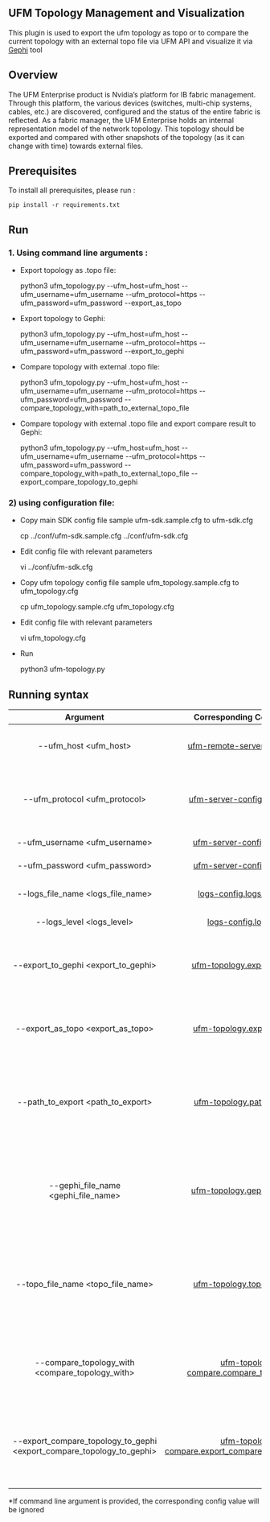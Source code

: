 UFM Topology Management and Visualization
--------------------------------------------------------


This plugin is used to export the ufm topology as topo or to compare the current topology with an external topo file via UFM API and visualize it via [Gephi](https://github.com/gephi/gephi) tool

Overview
--------------------------------------------------------

The UFM Enterprise product is Nvidia’s platform for IB fabric management. Through this platform, the various devices (switches, multi-chip systems, cables, etc.) are discovered, configured and the status of the entire fabric is reflected.
As a fabric manager, the UFM Enterprise holds an internal representation model of the network topology. This topology should be exported and compared with other snapshots of the topology (as it can change with time) towards external files.



Prerequisites
--------------------------------------------------------

To install all prerequisites, please run :

    pip install -r requirements.txt

Run
--------------------------------------------------------
### 1. Using command line arguments :
 - Export topology as .topo file:

    python3 ufm_topology.py --ufm_host=ufm_host --ufm_username=ufm_username --ufm_protocol=https --ufm_password=ufm_password --export_as_topo

 - Export topology to Gephi:

    python3 ufm_topology.py --ufm_host=ufm_host --ufm_username=ufm_username --ufm_protocol=https --ufm_password=ufm_password --export_to_gephi

 - Compare topology with external .topo file:

    python3 ufm_topology.py --ufm_host=ufm_host --ufm_username=ufm_username --ufm_protocol=https --ufm_password=ufm_password --compare_topology_with=path_to_external_topo_file

 - Compare topology with external .topo file and export compare result to Gephi:

    python3 ufm_topology.py --ufm_host=ufm_host --ufm_username=ufm_username --ufm_protocol=https --ufm_password=ufm_password --compare_topology_with=path_to_external_topo_file --export_compare_topology_to_gephi


### 2) using configuration file:

  - Copy main SDK config file sample ufm-sdk.sample.cfg to ufm-sdk.cfg


    cp ../conf/ufm-sdk.sample.cfg ../conf/ufm-sdk.cfg

  - Edit config file with relevant parameters


    vi ../conf/ufm-sdk.cfg
    
  - Copy ufm topology config file sample ufm_topology.sample.cfg to ufm_topology.cfg


    cp ufm_topology.sample.cfg ufm_topology.cfg

  - Edit config file with relevant parameters


    vi ufm_topology.cfg
    

  - Run


    python3 ufm-topology.py

 Running syntax
--------------------------------------------------------

| Argument | Corresponding Config Value | Required | Description |
| :---: | :---: |:---: |:---: |
| --ufm_host <ufm_host> | [ufm-remote-server-config.host](../conf/ufm-sdk.sample.cfg#L2) | True | Hostname or IP for The UFM Enterprise
| --ufm_protocol <ufm_protocol> | [ufm-server-config.ws_protocol](../conf/ufm-sdk.sample.cfg#L4) | True | Web services protocol used by UFM Enterprise (HTTP, HTTPS)
| --ufm_username <ufm_username> | [ufm-server-config.username](../conf/ufm-sdk.sample.cfg#L6) | True | Username of UFM user
| --ufm_password <ufm_password> | [ufm-server-config.password](../conf/ufm-sdk.sample.cfg#L7) | True | Password of UFM user
| --logs_file_name <logs_file_name> | [logs-config.logs_file_name](../conf/ufm-sdk.sample.cfg#L11) | False | Log file name [Default = 'console.log']
| --logs_level <logs_level> | [logs-config.logs_level](../conf/ufm-sdk.sample.cfg#L14) | False | Default is 'info'
| --export_to_gephi <export_to_gephi> | [ufm-topology.export_to_gephi](ufm_topology.sample.cfg#L2) | False | Option to export the topology as gexf file [Default is False]
| --export_as_topo <export_as_topo> | [ufm-topology.export_as_topo](ufm_topology.sample.cfg#L3) | False | Option to export the topology as topo file [Default is False]
| --path_to_export <path_to_export> | [ufm-topology.path_to_export](ufm_topology.sample.cfg#L5) | False | Option to specify where the exported files will be stored [Default = 'api_results']
| --gephi_file_name <gephi_file_name> | [ufm-topology.gephi_file_name](ufm_topology.sample.cfg#L7) | False | Option to have file name for the exported topology [Default will be auto-generated name]
| --topo_file_name <topo_file_name> | [ufm-topology.topo_file_name](ufm_topology.sample.cfg#L8) | False | Option to have file name for the exported topology [Default will be auto-generated name]
| --compare_topology_with <compare_topology_with> | [ufm-topology-compare.compare_topology_with](ufm_topology.sample.cfg#L12) | True | The path of the external topo file to compare it with the current topology
| --export_compare_topology_to_gephi <export_compare_topology_to_gephi> | [ufm-topology-compare.export_compare_topology_to_gephi](ufm_topology.sample.cfg#L14) | False | Option to export the result of the topology compare as gexf file [Default = False]


*If command line argument is provided, the corresponding config value will be ignored

